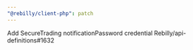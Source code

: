 ```yaml
---
"@rebilly/client-php": patch
---
```


Add SecureTrading notificationPassword credential Rebilly/api-definitions#1632
